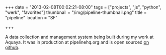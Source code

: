 +++
date = "2013-02-08T00:02:21-08:00"
tags = ["projects", "js", "python", "werk", "favorites"]
thumbnail = "/img/pipeline-thumbnail.png"
title = "pipeline"
location = "SF"

+++

A data collection and management system being built during my work at Aquaya.
It was in production at pipelinehq.org
and is open sourced [on github](https://github.com/aquaya/pipeline).
